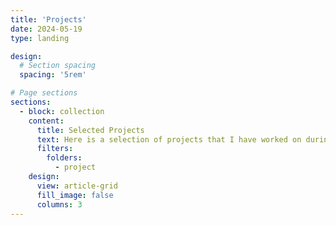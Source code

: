 ```yaml
---
title: 'Projects'
date: 2024-05-19
type: landing

design:
  # Section spacing
  spacing: '5rem'

# Page sections
sections:
  - block: collection
    content:
      title: Selected Projects
      text: Here is a selection of projects that I have worked on during my PhD that are not published as papers.
      filters:
        folders:
          - project
    design:
      view: article-grid
      fill_image: false
      columns: 3
---
```

